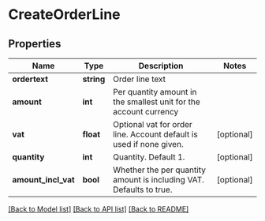# CreateOrderLine

## Properties
Name | Type | Description | Notes
------------ | ------------- | ------------- | -------------
**ordertext** | **string** | Order line text | 
**amount** | **int** | Per quantity amount in the smallest unit for the account currency | 
**vat** | **float** | Optional vat for order line. Account default is used if none given. | [optional] 
**quantity** | **int** | Quantity. Default 1. | [optional] 
**amount_incl_vat** | **bool** | Whether the per quantity amount is including VAT. Defaults to true. | [optional] 

[[Back to Model list]](../README.md#documentation-for-models) [[Back to API list]](../README.md#documentation-for-api-endpoints) [[Back to README]](../README.md)


